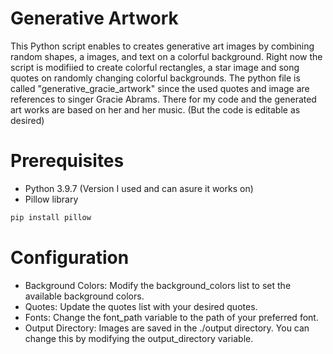 # Generative Artwork
This Python script enables to creates generative art images by combining random shapes, a images, and text on a colorful background. Right now the script is modifiied to create colorful rectangles, a star image and song quotes on randomly changing colorful backgrounds.
The python file is called "generative_gracie_artwork" since the used quotes and image are references to singer Gracie Abrams. There for my code and the generated art works are based on her and her music. 
(But the code is editable as desired)

# Prerequisites
- Python 3.9.7 (Version I used and can asure it works on)
- Pillow library
```bash
pip install pillow
```

# Configuration
- Background Colors: Modify the background_colors list to set the available background colors.
- Quotes: Update the quotes list with your desired quotes.
- Fonts: Change the font_path variable to the path of your preferred font.
- Output Directory: Images are saved in the ./output directory. You can change this by modifying the output_directory variable.
